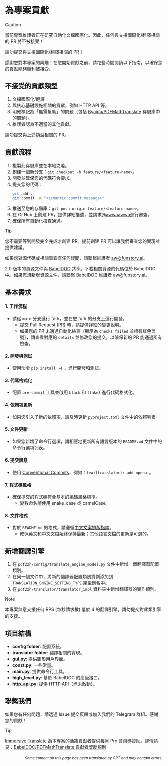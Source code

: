 # 為專案貢獻

> [!CAUTION]
>
> 當前專案維護者正在研究自動化文檔國際化。因此，任何與文檔國際化/翻譯相關的 PR 將不被接受！
>
> 請勿提交與文檔國際化/翻譯相關的 PR！

感謝您對本專案的興趣！在您開始貢獻之前，請花些時間閱讀以下指南，以確保您的貢獻能夠順利被接受。

## 不接受的貢獻類型

1. 文檔國際化/翻譯
2. 與核心基礎設施相關的貢獻，例如 HTTP API 等。
3. 明確標記為「無需幫助」的問題（包括 [Byaidu/PDFMathTranslate](https://github.com/Byaidu/PDFMathTranslate/issues) 存儲庫中的問題）。
4. 維護者認為不適當的其他貢獻。

請勿提交與上述類型相關的 PR。

## 貢獻流程

1. 複製此存儲庫並在本地克隆。
2. 創建一個新分支：`git checkout -b feature/<feature-name>`。
3. 開發並確保您的代碼符合要求。
4. 提交您的代碼：
   ```bash
   git add .
   git commit -m "<semantic commit message>"
   ```
5. 推送至您的存儲庫：`git push origin feature/<feature-name>`。
6. 在 GitHub 上創建 PR，提供詳細描述，並請求[@awwaawwa](https://github.com/awwaawwa)進行審查。
7. 確保所有自動化檢查通過。

> [!TIP]
>
> 您不需要等到開發完全完成才創建 PR。提前創建 PR 可以讓我們審查您的實現並提供建議。
>
> 如果您對源代碼或相關事宜有任何疑問，請聯繫維護者 aw@funstory.ai。
>
> 2.0 版本的資源文件與 [BabelDOC](https://github.com/funstory-ai/BabelDOC) 共享。下載相關資源的代碼位於 BabelDOC 中。如果您想新增資源文件，請聯繫 BabelDOC 維護者 aw@funstory.ai。

## 基本需求

<h4 id="sop">1. 工作流程</h4>

- 請從 `main` 分支進行 fork，並在您 fork 的分支上進行開發。
   - 提交 Pull Request (PR) 時，請提供詳細的變更說明。
   - 如果您的 PR 未通過自動化檢查（顯示為 `checks failed` 並標有紅色叉號），請查看對應的 `details` 並修改您的提交，以確保新的 PR 能通過所有檢查。


<h4 id="dev&test">2. 開發與測試</h4>

- 使用命令 `pip install -e .` 進行開發和測試。


<h4 id="format">3. 代碼格式化</h4>

- 配置 `pre-commit` 工具並啟用 `black` 和 `flake8` 進行代碼格式化。


<h4 id="requpdate">4. 依賴項更新</h4>

- 如果您引入了新的依賴項，請及時更新 `pyproject.toml` 文件中的依賴列表。


<h4 id="docupdate">5. 文件更新</h4>

- 如果您新增了命令行選項，請相應地更新所有語言版本的 `README.md` 文件中的命令行選項列表。


<h4 id="commitmsg">6. 提交訊息</h4>

- 使用 [Conventional Commits](https://www.conventionalcommits.org/en/v1.0.0/)，例如：`feat(translator): add openai`。


<h4 id="codestyle">7. 程式碼風格</h4>

- 確保提交的程式碼符合基本的編碼風格標準。
   - 變數命名請使用 snake_case 或 camelCase。


<h4 id="doctypo">8. 文件格式</h4>

- 對於 `README.md` 的格式，請遵循[中文文案排版指南](https://github.com/sparanoid/chinese-copywriting-guidelines)。
   - 確保英文和中文文檔始終保持最新；其他語言文檔的更新是可選的。

## 新增翻譯引擎

1. 在 `pdf2zh/config/translate_engine_model.py` 文件中新增一個翻譯器配置類別。
2. 在同一個文件中，將新的翻譯器配置類別實例添加到 `TRANSLATION_ENGINE_SETTING_TYPE` 類型別名中。
3. 在 `pdf2zh/translator/translator_impl` 資料夾中新增翻譯器的實作類別。

> [!NOTE]
>
> 本專案無意支援任何 RPS (每秒請求數) 低於 4 的翻譯引擎。請勿提交對此類引擎的支援。

## 項目結構

- **config folder**: 配置系統。
- **translator folder**: 翻譯相關的實現。
- **gui.py**: 提供圖形用戶界面。
- **const.py**: 一些常量。
- **main.py**: 提供命令行工具。
- **high_level.py**: 基於 BabelDOC 的高級接口。
- **http_api.py**: 提供 HTTP API（尚未啟動）。

## 聯繫我們

如果您有任何問題，請透過 Issue 提交反饋或加入我們的 Telegram 群組。感謝您的貢獻！

> [!TIP]
>
> [Immersive Translate](https://immersivetranslate.com) 為本專案的活躍貢獻者提供每月 Pro 會員碼贊助。詳情請見：[BabelDOC/PDFMathTranslate 貢獻者獎勵規則](https://funstory-ai.github.io/BabelDOC/CONTRIBUTOR_REWARD/)

<div align="right"> 
<h6><small>Some content on this page has been translated by GPT and may contain errors.</small></h6>